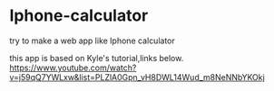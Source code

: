 # Iphone-calculator
try to make a web app like Iphone calculator

this app is based on Kyle's tutorial,links below.<br>
https://www.youtube.com/watch?v=j59qQ7YWLxw&list=PLZlA0Gpn_vH8DWL14Wud_m8NeNNbYKOkj
